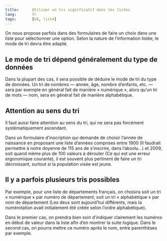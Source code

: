 ```yaml
--- 
title:      Utiliser un tri significatif dans les listes 
lang:       fr 
tags:       [UX, liste]
---
```


On nous propose parfois dans des formulaires de faire un choix dans une liste pour sélectionner une option. Selon la nature de l’information listée, le mode de tri devra être adapté.

## Le mode de tri dépend généralement du type de données

Dans la plupart des cas, il sera possible de déduire le mode de tri du type de données. Un tri de nombres — année, âge, nombre d’enfants, etc. — sera par exemple en général fait de manière « numérique », alors qu’un tri de mots — nom, sera en général fait de manière alphabétique.

## Attention au sens du tri

Il faut aussi faire attention au sens du tri, qui ne sera pas forcément systématiquement ascendant.

Dans un formulaire d’inscription qui demande de choisir l’année de naissance en proposant une liste d’années comprises entre 1900 (Il faudrait permettre à notre doyenne de 115 ans de s’inscrire, dans l’absolu…) et 2009, soit quand même plus de 100 valeurs à dérouler (Ce qui est une erreur ergonomique courante), il est souvent plus pertinent de faire un tri décroissant, surtout si la population visée est jeune.

## Il y a parfois plusieurs tris possibles

Par exemple, pour une liste de départements français, on choisira soit un tri « numérique » par numéro de département, soit un tri « alphabétique » par nom de département (Les deux sont aujourd’hui différents, mais la numérotation avait initialement été créée selon l’ordre alphabétique).

Dans le premier cas, on prendra bien soin d’indiquer clairement les numéros en début de valeur dans la liste afin d’en montrer la suite logique. Dans le second cas, on pourra mettre ce numéro après le nom, entre parenthèses par exemple.
